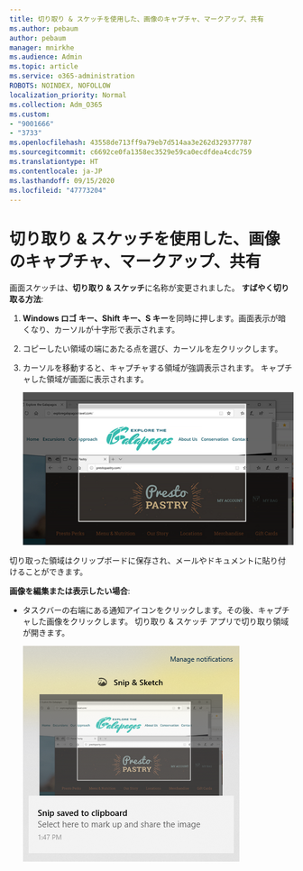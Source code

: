 ```yaml
---
title: 切り取り & スケッチを使用した、画像のキャプチャ、マークアップ、共有
ms.author: pebaum
author: pebaum
manager: mnirkhe
ms.audience: Admin
ms.topic: article
ms.service: o365-administration
ROBOTS: NOINDEX, NOFOLLOW
localization_priority: Normal
ms.collection: Adm_O365
ms.custom:
- "9001666"
- "3733"
ms.openlocfilehash: 43558de713ff9a79eb7d514aa3e262d329377787
ms.sourcegitcommit: c6692ce0fa1358ec3529e59ca0ecdfdea4cdc759
ms.translationtype: HT
ms.contentlocale: ja-JP
ms.lasthandoff: 09/15/2020
ms.locfileid: "47773204"
---
```

# <a name="use-snip--sketch-to-capture-mark-up-and-share-images"></a>切り取り & スケッチを使用した、画像のキャプチャ、マークアップ、共有

画面スケッチは、**切り取り & スケッチ**に名称が変更されました。 **すばやく切り取る方法**:

1. **Windows ロゴ キー、Shift キー、S キー**を同時に押します。画面表示が暗くなり、カーソルが十字形で表示されます。 

2. コピーしたい領域の端にあたる点を選び、カーソルを左クリックします。 

3. カーソルを移動すると、キャプチャする領域が強調表示されます。 キャプチャした領域が画面に表示されます。

   ![強調表示されている選択の画像](media/snipone.png)

切り取った領域はクリップボードに保存され、メールやドキュメントに貼り付けることができます。 

**画像を編集または表示したい場合**: 

- タスクバーの右端にある通知アイコンをクリックします。その後、キャプチャした画像をクリックします。 切り取り & スケッチ アプリで切り取り領域が開きます。

   ![Snipping アプリに表示されている画像の画像](media/sniptwo.png)
